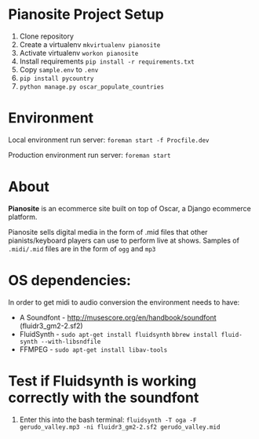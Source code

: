 # Pianosite Project Setup

1. Clone repository
2. Create a virtualenv `mkvirtualenv pianosite`
3. Activate virtualenv `workon pianosite`
4. Install requirements `pip install -r requirements.txt`
5. Copy `sample.env` to `.env`
6. `pip install pycountry`
7. `python manage.py oscar_populate_countries`

# Environment

Local environment run server:
        `foreman start -f Procfile.dev`

Production environment run server:
        `foreman start`


# About

**Pianosite** is an ecommerce site built on top of Oscar, a Django ecommerce platform.

Pianosite sells digital media in the form of .mid files that other pianists/keyboard players can use to perform live at shows.
Samples of `.midi/.mid` files are in the form of `ogg` and `mp3`


# OS dependencies:

In order to get midi to audio conversion the environment needs to have:
* A Soundfont - http://musescore.org/en/handbook/soundfont (fluidr3_gm2-2.sf2)
* FluidSynth - `sudo apt-get install fluidsynth`
               `bbrew install fluid-synth --with-libsndfile`
* FFMPEG - `sudo apt-get install libav-tools`

# Test if Fluidsynth is working correctly with the soundfont
1. Enter this into the bash terminal:
        `fluidsynth -T oga -F gerudo_valley.mp3 -ni fluidr3_gm2-2.sf2 gerudo_valley.mid`


